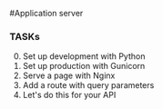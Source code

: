 #Application server


### TASKs
0. Set up development with Python 
1. Set up production with Gunicorn 
2. Serve a page with Nginx 
3. Add a route with query parameters 
4. Let's do this for your API 

